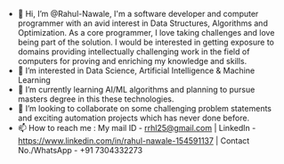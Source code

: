 - 👋 Hi, I’m @Rahul-Nawale, I'm a software developer and computer programmer with an avid interest in Data Structures, Algorithms and Optimization. As a core programmer, I love taking challenges and love being part of the solution. I would be interested in getting exposure to domains providing intellectually challenging work in the field of computers for proving and enriching my knowledge and skills.
- 👀 I’m interested in Data Science, Artificial Intelligence & Machine Learning
- 🌱 I’m currently learning AI/ML algorithms and planning to pursue masters degree in this these technologies.
- 💞️ I’m looking to collaborate on some challenging problem statements and exciting automation projects which has never done before.
- 📫 How to reach me : My mail ID - rrhl25@gmail.com | LinkedIn - https://www.linkedin.com/in/rahul-nawale-154591137 | Contact No./WhatsApp - +91 7304332273

<!---
Rahul-Nawale/Rahul-Nawale is a ✨ special ✨ repository because its `README.md` (this file) appears on your GitHub profile.
You can click the Preview link to take a look at your changes.
--->
